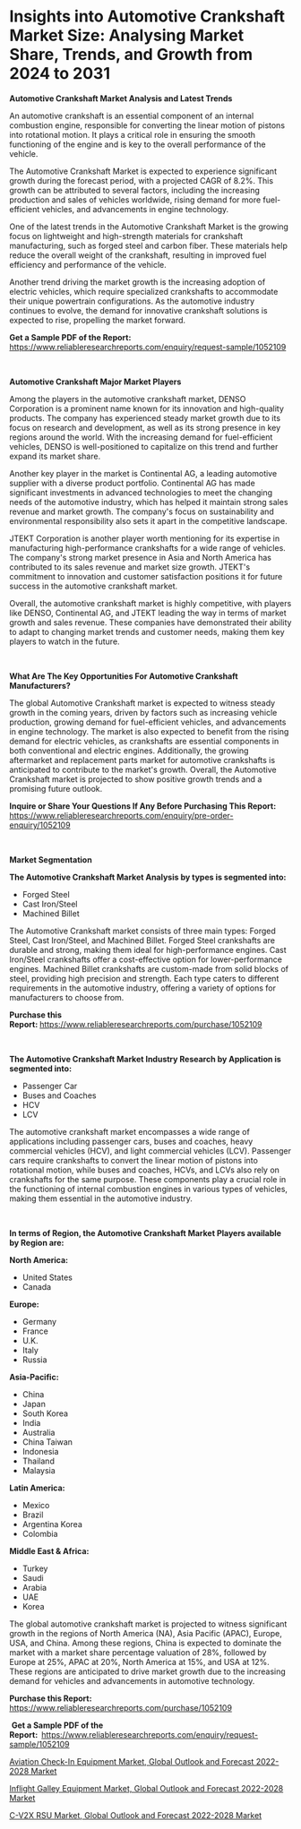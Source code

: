 <p><h1>Insights into Automotive Crankshaft Market Size: Analysing Market Share, Trends, and Growth from 2024 to 2031</h1></p><p><strong>Automotive Crankshaft Market Analysis and Latest Trends</strong></p>
<p><p>An automotive crankshaft is an essential component of an internal combustion engine, responsible for converting the linear motion of pistons into rotational motion. It plays a critical role in ensuring the smooth functioning of the engine and is key to the overall performance of the vehicle.</p><p>The Automotive Crankshaft Market is expected to experience significant growth during the forecast period, with a projected CAGR of 8.2%. This growth can be attributed to several factors, including the increasing production and sales of vehicles worldwide, rising demand for more fuel-efficient vehicles, and advancements in engine technology.</p><p>One of the latest trends in the Automotive Crankshaft Market is the growing focus on lightweight and high-strength materials for crankshaft manufacturing, such as forged steel and carbon fiber. These materials help reduce the overall weight of the crankshaft, resulting in improved fuel efficiency and performance of the vehicle.</p><p>Another trend driving the market growth is the increasing adoption of electric vehicles, which require specialized crankshafts to accommodate their unique powertrain configurations. As the automotive industry continues to evolve, the demand for innovative crankshaft solutions is expected to rise, propelling the market forward.</p></p>
<p><strong>Get a Sample PDF of the Report:&nbsp;</strong> <a href="https://www.reliableresearchreports.com/enquiry/request-sample/1052109">https://www.reliableresearchreports.com/enquiry/request-sample/1052109</a></p>
<p>&nbsp;</p>
<p><strong>Automotive Crankshaft Major Market Players</strong></p>
<p><p>Among the players in the automotive crankshaft market, DENSO Corporation is a prominent name known for its innovation and high-quality products. The company has experienced steady market growth due to its focus on research and development, as well as its strong presence in key regions around the world. With the increasing demand for fuel-efficient vehicles, DENSO is well-positioned to capitalize on this trend and further expand its market share.</p><p>Another key player in the market is Continental AG, a leading automotive supplier with a diverse product portfolio. Continental AG has made significant investments in advanced technologies to meet the changing needs of the automotive industry, which has helped it maintain strong sales revenue and market growth. The company's focus on sustainability and environmental responsibility also sets it apart in the competitive landscape.</p><p>JTEKT Corporation is another player worth mentioning for its expertise in manufacturing high-performance crankshafts for a wide range of vehicles. The company's strong market presence in Asia and North America has contributed to its sales revenue and market size growth. JTEKT's commitment to innovation and customer satisfaction positions it for future success in the automotive crankshaft market.</p><p>Overall, the automotive crankshaft market is highly competitive, with players like DENSO, Continental AG, and JTEKT leading the way in terms of market growth and sales revenue. These companies have demonstrated their ability to adapt to changing market trends and customer needs, making them key players to watch in the future.</p></p>
<p>&nbsp;</p>
<p><strong>What Are The Key Opportunities For Automotive Crankshaft Manufacturers?</strong></p>
<p><p>The global Automotive Crankshaft market is expected to witness steady growth in the coming years, driven by factors such as increasing vehicle production, growing demand for fuel-efficient vehicles, and advancements in engine technology. The market is also expected to benefit from the rising demand for electric vehicles, as crankshafts are essential components in both conventional and electric engines. Additionally, the growing aftermarket and replacement parts market for automotive crankshafts is anticipated to contribute to the market's growth. Overall, the Automotive Crankshaft market is projected to show positive growth trends and a promising future outlook.</p></p>
<p><strong>Inquire or Share Your Questions If Any Before Purchasing This Report:</strong> <a href="https://www.reliableresearchreports.com/enquiry/pre-order-enquiry/1052109">https://www.reliableresearchreports.com/enquiry/pre-order-enquiry/1052109</a></p>
<p>&nbsp;</p>
<p><strong>Market Segmentation</strong></p>
<p><strong>The Automotive Crankshaft Market Analysis by types is segmented into:</strong></p>
<p><ul><li>Forged Steel</li><li>Cast Iron/Steel</li><li>Machined Billet</li></ul></p>
<p><p>The Automotive Crankshaft market consists of three main types: Forged Steel, Cast Iron/Steel, and Machined Billet. Forged Steel crankshafts are durable and strong, making them ideal for high-performance engines. Cast Iron/Steel crankshafts offer a cost-effective option for lower-performance engines. Machined Billet crankshafts are custom-made from solid blocks of steel, providing high precision and strength. Each type caters to different requirements in the automotive industry, offering a variety of options for manufacturers to choose from.</p></p>
<p><strong>Purchase this Report:&nbsp;</strong><a href="https://www.reliableresearchreports.com/purchase/1052109">https://www.reliableresearchreports.com/purchase/1052109</a></p>
<p>&nbsp;</p>
<p><strong>The Automotive Crankshaft Market Industry Research by Application is segmented into:</strong></p>
<p><ul><li>Passenger Car</li><li>Buses and Coaches</li><li>HCV</li><li>LCV</li></ul></p>
<p><p>The automotive crankshaft market encompasses a wide range of applications including passenger cars, buses and coaches, heavy commercial vehicles (HCV), and light commercial vehicles (LCV). Passenger cars require crankshafts to convert the linear motion of pistons into rotational motion, while buses and coaches, HCVs, and LCVs also rely on crankshafts for the same purpose. These components play a crucial role in the functioning of internal combustion engines in various types of vehicles, making them essential in the automotive industry.</p></p>
<p>&nbsp;</p>
<p><strong>In terms of Region, the Automotive Crankshaft Market Players available by Region are:</strong></p>
<p>
    <p> <strong> North America: </strong>
        <ul>
            <li>United States</li>
            <li>Canada</li>
        </ul>
        </p> 
    <p> <strong> Europe: </strong>
        <ul>
            <li>Germany</li>
            <li>France</li>
            <li>U.K.</li>
            <li>Italy</li>
            <li>Russia</li>
        </ul>
        </p> 
    <p> <strong> Asia-Pacific: </strong>
        <ul>
            <li>China</li>
            <li>Japan</li>
            <li>South Korea</li>
            <li>India</li>
            <li>Australia</li>
            <li>China Taiwan</li>
            <li>Indonesia</li>
            <li>Thailand</li>
            <li>Malaysia</li>
        </ul>
        </p> 
    <p> <strong> Latin America: </strong>
        <ul>
            <li>Mexico</li>
            <li>Brazil</li>
            <li>Argentina Korea</li>
            <li>Colombia</li>
        </ul>
        </p> 
    <p> <strong> Middle East & Africa: </strong>
        <ul>
            <li>Turkey</li>
            <li>Saudi</li>
            <li>Arabia</li>
            <li>UAE</li>
            <li>Korea</li>
        </ul>
    </p>
    </p>
<p><p>The global automotive crankshaft market is projected to witness significant growth in the regions of North America (NA), Asia Pacific (APAC), Europe, USA, and China. Among these regions, China is expected to dominate the market with a market share percentage valuation of 28%, followed by Europe at 25%, APAC at 20%, North America at 15%, and USA at 12%. These regions are anticipated to drive market growth due to the increasing demand for vehicles and advancements in automotive technology.</p></p>
<p><strong>Purchase this Report: </strong><a href="https://www.reliableresearchreports.com/purchase/1052109">https://www.reliableresearchreports.com/purchase/1052109</a></p>
<p>&nbsp;<strong>Get a Sample PDF of the Report:&nbsp;&nbsp;</strong><a href="https://www.reliableresearchreports.com/enquiry/request-sample/1052109">https://www.reliableresearchreports.com/enquiry/request-sample/1052109</a></p>
<p><strong></strong></p>
<p><p><a href="https://view.publitas.com/reportprime-1/aviation-check-in-equipment-market-global-outlook-and-forecast-2022-2028-market-insights-market-players-and-forecast-till-2030/">Aviation Check-In Equipment Market, Global Outlook and Forecast 2022-2028 Market</a></p><p><a href="https://view.publitas.com/reportprime-1/inflight-galley-equipment-market-global-outlook-and-forecast-2022-2028-market-research-report-provides-thorough-industry-overview-which-offers-an-in-depth-analysis-of-product-trends-and-new-market-divisions/">Inflight Galley Equipment Market, Global Outlook and Forecast 2022-2028 Market</a></p><p><a href="https://view.publitas.com/reportprime-1/c-v2x-rsu-market-global-outlook-and-forecast-2022-2028-market-research-report-provides-thorough-industry-overview-which-offers-an-in-depth-analysis-of-product-trends-and-new-market-divisions/">C-V2X RSU Market, Global Outlook and Forecast 2022-2028 Market</a></p></p>